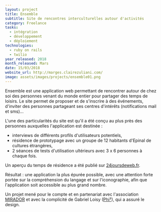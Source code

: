 ```yaml
---
layout: project
title: Ensemble
subtitle: Site de rencontres interculturelles autour d'activités
category: Freelance
tasks:
  - intégration
  - développement
  - déploiement
technologies:
  - ruby on rails
  - twilio
year_released: 2018
month_released: Mars
date: 15/03/2018
website_url: http://marges.clairezuliani.com/
image: assets/images/projects/ensemble01.png
---
```



Ensemble est une application web permettant de rencontrer autour de chez soi des personnes venant du monde entier pour partager des temps de loisirs. Le site permet de proposer et de s'inscrire à des événements, d'inviter des personnes partageant ses centres d'intérêts (notifications mail et sms)...

L'une des particularités du site est qu'il a été conçu au plus près des personnes auxquelles l'application est destinée :
- interviews de différents profils d'utilisateurs potentiels,
- résidence de prototypage avec un groupe de 12 habitants d'Epinal de cultures étrangères,
- 2 séances de tests d'utilisation ultérieurs avec 3 x 6 personnes à chaque fois.

Un aperçu du temps de résidence a été publié sur [24joursdeweb.fr](https://www.24joursdeweb.fr/2017/ceci-nest-pas-un-design-sprint/#comment-176850).

Résultat : une application la plus épurée possible, avec une attention forte portée sur la compréhension du langage et sur l'iconographie, afin que l'application soit accessible au plus grand nombre.

Un projet mené pour le compte et en partenariat avec l'association [MIRADOR](http://www.project-mirador.org/) et avec la complicité de Gabriel Loisy ([Phi²](http://phicarre.fr/)), qui a assuré le design.
